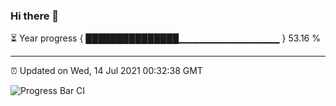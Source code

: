 ### Hi there 👋

⏳ Year progress { ███████████████▁▁▁▁▁▁▁▁▁▁▁▁▁▁▁ } 53.16 %

---

⏰ Updated on Wed, 14 Jul 2021 00:32:38 GMT

![Progress Bar CI](https://github.com/liununu/liununu/workflows/Progress%20Bar%20CI/badge.svg)
